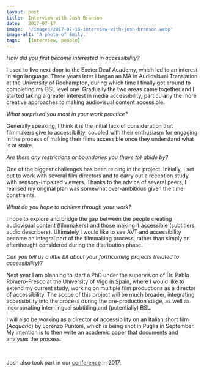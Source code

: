 ```yaml
---
layout: post
title:  Interview with Josh Branson
date:   2017-07-17
image:  '/images/2017-07-18-interview-with-josh-branson.webp'
image-alt: 'A photo of Emily.'
tags:   [interview, people]
---
```


*How did you first become interested in accessibility?*

I used to live next door to the Exeter Deaf Academy, which led to an interest in sign language. Three years later I began an MA in Audiovisual Translation at the University of Roehampton, during which time I finally got around to completing my BSL level one. Gradually the two areas came together and I started taking a greater interest in media accessibility, particularly the more creative approaches to making audiovisual content accessible.

*What surprised you most in your work practice?*

Generally speaking, I think it is the initial lack of consideration that filmmakers give to accessibility, coupled with their enthusiasm for engaging in the process of making their films accessible once they understand what is at stake.

*Are there any restrictions or boundaries you (have to) abide by?*

One of the biggest challenges has been reining in the project. Initially, I set out to work with several film directors and to carry out a reception study with sensory-impaired viewers. Thanks to the advice of several peers, I realised my original plan was somewhat over-ambitious given the time constraints.

*What do you hope to achieve through your work?*

I hope to explore and bridge the gap between the people creating audiovisual content (filmmakers) and those making it accessible (subtitlers, audio describers). Ultimately I would like to see AVT and accessibility become an integral part of the filmmaking process, rather than simply an afterthought considered during the distribution phase.

*Can you tell us a little bit about your forthcoming projects (related to accessibility)?*

Next year I am planning to start a PhD under the supervision of Dr. Pablo Romero-Fresco at the University of Vigo in Spain, where I would like to extend my current study, working on multiple film productions as a director of accessibility. The scope of this project will be much broader, integrating accessibility into the process during the pre-production stage, as well as incorporating inter-lingual subtitling and (potentially) BSL.

I will also be working as a director of accessibility on an Italian short film (*Acquario*) by Lorenzo Puntoni, which is being shot in Puglia in September. My intention is to then write an academic paper that documents and analyses the process.

<br>

Josh also took part in our [conference](conference-on-accessibility-in-film-television-and-interactive-media) in 2017.
